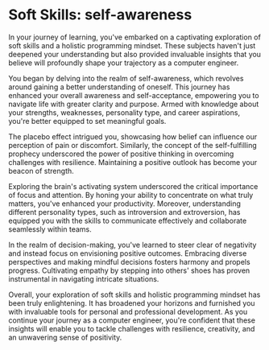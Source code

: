 # Soft Skills: self-awareness

In your journey of learning, you've embarked on a captivating exploration of soft skills and a holistic programming mindset. These subjects haven't just deepened your understanding but also provided invaluable insights that you believe will profoundly shape your trajectory as a computer engineer.

You began by delving into the realm of self-awareness, which revolves around gaining a better understanding of oneself. This journey has enhanced your overall awareness and self-acceptance, empowering you to navigate life with greater clarity and purpose. Armed with knowledge about your strengths, weaknesses, personality type, and career aspirations, you're better equipped to set meaningful goals.

The placebo effect intrigued you, showcasing how belief can influence our perception of pain or discomfort. Similarly, the concept of the self-fulfilling prophecy underscored the power of positive thinking in overcoming challenges with resilience. Maintaining a positive outlook has become your beacon of strength.

Exploring the brain's activating system underscored the critical importance of focus and attention. By honing your ability to concentrate on what truly matters, you've enhanced your productivity. Moreover, understanding different personality types, such as introversion and extroversion, has equipped you with the skills to communicate effectively and collaborate seamlessly within teams.

In the realm of decision-making, you've learned to steer clear of negativity and instead focus on envisioning positive outcomes. Embracing diverse perspectives and making mindful decisions fosters harmony and propels progress. Cultivating empathy by stepping into others' shoes has proven instrumental in navigating intricate situations.

Overall, your exploration of soft skills and holistic programming mindset has been truly enlightening. It has broadened your horizons and furnished you with invaluable tools for personal and professional development. As you continue your journey as a computer engineer, you're confident that these insights will enable you to tackle challenges with resilience, creativity, and an unwavering sense of positivity.
